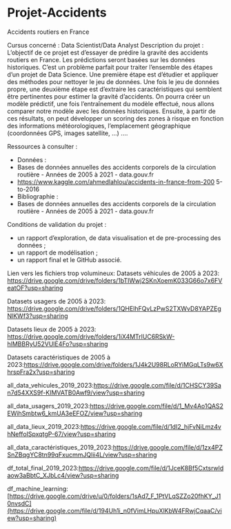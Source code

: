 # Projet-Accidents
Accidents routiers en France

Cursus concerné : Data Scientist/Data Analyst
Description du projet :
L’objectif de ce projet est d’essayer de prédire la gravité des accidents routiers en
France. Les prédictions seront basées sur les données historiques.
C’est un problème parfait pour traiter l’ensemble des étapes d’un projet de Data
Science. Une première étape est d’étudier et appliquer des méthodes pour
nettoyer le jeu de données. Une fois le jeu de données propre, une deuxième
étape est d’extraire les caractéristiques qui semblent être pertinentes pour
estimer la gravité d’accidents. On pourra créer un modèle prédictif, une fois
l’entraînement du modèle effectué, nous allons comparer notre modèle avec les
données historiques. Ensuite, à partir de ces résultats, on peut développer un
scoring des zones à risque en fonction des informations météorologiques,
l’emplacement géographique (coordonnées GPS, images satellite, ...) ....

Ressources à consulter :
- Données :
- Bases de données annuelles des accidents corporels de la circulation
routière - Années de 2005 à 2021 - data.gouv.fr
- https://www.kaggle.com/ahmedlahlou/accidents-in-france-from-200
5-to-2016
- Bibliographie :
- Bases de données annuelles des accidents corporels de la circulation
routière - Années de 2005 à 2021 - data.gouv.fr

Conditions de validation du projet :
- un rapport d’exploration, de data visualisation et de pre-processing des
données ;
- un rapport de modélisation ;
- un rapport final et le GitHub associé.


Lien vers les fichiers trop volumineux:
Datasets véhicules de 2005 à 2023: https://drive.google.com/drive/folders/1bTIWwj2SKnXoemK033G66o7x6FVeatOF?usp=sharing

Datasets usagers de 2005 à 2023: https://drive.google.com/drive/folders/1QHElhFQvLzPwS2TXWvD8YAPZEgNlKWf3?usp=sharing

Datasets lieux de 2005 à 2023: https://drive.google.com/drive/folders/1iX4MTrlUC6RSkW-hlMBBRyU52VUlE4Fo?usp=sharing

Datasets caractéristiques de 2005 à 2023:https://drive.google.com/drive/folders/1J4k2U98RLoRYiMGqLTs9w6XhrspFra2x?usp=sharing

all_data_vehicules_2019_2023:https://drive.google.com/file/d/1CHSCY39San7d54XXS9f-KIMVATB0Awf9/view?usp=sharing

all_data_usagers_2019_2023:https://drive.google.com/file/d/1_Mv4Ao1QAS2EWihSmbtw6_kmUA3eEFOZ/view?usp=sharing

all_data_lieux_2019_2023:https://drive.google.com/file/d/1dI2_hjFvNiLmz4vhNeffoISpxqtgP-67/view?usp=sharing

all_data_caractéristiques_2019_2023:https://drive.google.com/file/d/1zx4PZSnZBqgYC8tn99qFxucmmJQlii4L/view?usp=sharing

df_total_final_2019_2023:https://drive.google.com/file/d/1JceK8Bf5Cxtsrwldaow3aBbtC_XJbLc4/view?usp=sharing

df_machine_learning:[https://drive.google.com/drive/u/0/folders/1sAd7_F_1PtVLqSZZo20fhKY_J10nvsdC](https://drive.google.com/file/d/194Uh1i_n0fVimLHpuXlKbW4FRwjCqaaC/view?usp=sharing)
